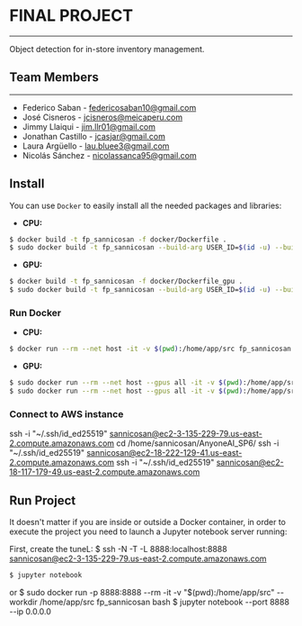# FINAL PROJECT
---------------------------------------------------
  Object detection for in-store inventory management.

## Team Members
---------------------------------------------------
  + Federico Saban - federicosaban10@gmail.com
  + José Cisneros - jcisneros@meicaperu.com
  + Jimmy Llaiqui - jim.llr01@gmail.com
  + Jonathan Castillo - jcasjar@gmail.com
  + Laura Argüello  - lau.bluee3@gmail.com
  + Nicolás Sánchez - nicolassanca95@gmail.com

## Install

You can use `Docker` to easily install all the needed packages and libraries:

- **CPU:**

```bash
$ docker build -t fp_sannicosan -f docker/Dockerfile .
$ sudo docker build -t fp_sannicosan --build-arg USER_ID=$(id -u) --build-arg GROUP_ID=$(id -g) -f docker/Dockerfile . #fp_sannicosan on AWS
```

- **GPU:**

```bash
$ docker build -t fp_sannicosan -f docker/Dockerfile_gpu .
$ sudo docker build -t fp_sannicosan --build-arg USER_ID=$(id -u) --build-arg GROUP_ID=$(id -g) -f docker/Dockerfile_gpu .  # on AWS
```

### Run Docker

- **CPU:**
```bash
$ docker run --rm --net host -it -v $(pwd):/home/app/src fp_sannicosan bash
```
- **GPU:**
```bash
$ sudo docker run --rm --net host --gpus all -it -v $(pwd):/home/app/src --workdir /home/app/src fp_sannicosan 
$ sudo docker run --rm --net host --gpus all -it -v $(pwd):/home/app/src --workdir /home/app/src fp_sannicosan  # on AWS
```

### Connect to AWS instance
ssh -i "~/.ssh/id_ed25519" sannicosan@ec2-3-135-229-79.us-east-2.compute.amazonaws.com
cd /home/sannicosan/AnyoneAI_SP6/
ssh -i "~/.ssh/id_ed25519" sannicosan@ec2-18-222-129-41.us-east-2.compute.amazonaws.com
ssh -i "~/.ssh/id_ed25519" sannicosan@ec2-18-117-179-49.us-east-2.compute.amazonaws.com

## Run Project

It doesn't matter if you are inside or outside a Docker container, in order to execute the project you need to launch a Jupyter notebook server running:

First, create the tuneL:
$  ssh -N -T -L 8888:localhost:8888 sannicosan@ec2-3-135-229-79.us-east-2.compute.amazonaws.com

```bash
$ jupyter notebook
```
or
$ sudo docker run -p 8888:8888 --rm -it -v "$(pwd):/home/app/src" --workdir /home/app/src fp_sannicosan bash 
$ jupyter notebook --port 8888 --ip 0.0.0.0